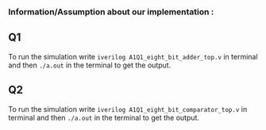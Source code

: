 ### Information/Assumption about our implementation :

## Q1 
To run the simulation write `iverilog A1Q1_eight_bit_adder_top.v` in 
terminal and then `./a.out` in the terminal to get the output.

## Q2
To run the simulation write `iverilog A1Q1_eight_bit_comparator_top.v` in 
terminal and then `./a.out` in the terminal to get the output.